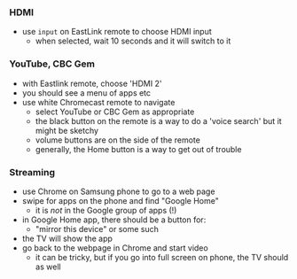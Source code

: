 
### HDMI

* use `input` on EastLink remote to choose HDMI input
    - when selected, wait 10 seconds and it will switch to it

### YouTube, CBC Gem

* with Eastlink remote, choose 'HDMI 2'
* you should see a menu of apps etc
* use white Chromecast remote to navigate
    - select YouTube or CBC Gem as appropriate
    - the black button on the remote is a way to do a 'voice search' but it might be sketchy 
    - volume buttons are on the side of the remote
    - generally, the Home button is a way to get out of trouble

### Streaming

* use Chrome on Samsung phone to go to a web page
* swipe for apps on the phone and find "Google Home"
    - it is _not_ in the Google group of apps (!)
* in Google Home app, there should be a button for:
    - "mirror this device" or some such
* the TV will show the app
* go back to the webpage in Chrome and start video
    - it can be tricky, but if you go into full screen on phone, the TV should as well 

